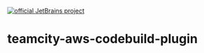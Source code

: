 [![official JetBrains project](http://jb.gg/badges/official.svg)](https://confluence.jetbrains.com/display/ALL/JetBrains+on+GitHub)

teamcity-aws-codebuild-plugin
==============================
